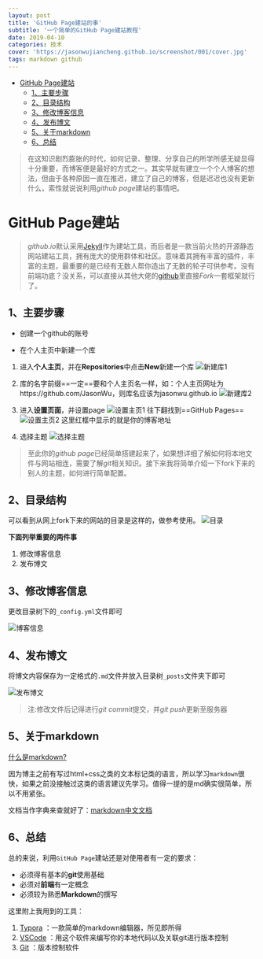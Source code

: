 ```yaml
---
layout: post
title: 'GitHub Page建站的事'
subtitle: '一个简单的GitHub Page建站教程'
date: 2019-04-10
categories: 技术
cover: 'https://jasonwujiancheng.github.io/screenshot/001/cover.jpg'
tags: markdown github
---
```


<!-- TOC -->

- [GitHub Page建站](#github-page建站)
    - [1、主要步骤](#1主要步骤)
    - [2、目录结构](#2目录结构)
    - [3、修改博客信息](#3修改博客信息)
    - [4、发布博文](#4发布博文)
    - [5、关于markdown](#5关于markdown)
    - [6、总结](#6总结)

<!-- /TOC -->
> 在这知识剧烈膨胀的时代，如何记录、整理、分享自己的所学所感无疑显得十分重要，而博客便是最好的方式之一。其实早就有建立一个个人博客的想法，但由于各种原因一直在推迟，建立了自己的博客，但是迟迟也没有更新什么，索性就说说利用*github page*建站的事情吧。

# GitHub Page建站

> *github.io*默认采用[Jekyll](https://www.jekyll.com.cn/)作为建站工具，而后者是一款当前火热的开源静态网站建站工具，拥有庞大的使用群体和社区。意味着其拥有丰富的插件，丰富的主题，最重要的是已经有无数人帮你造出了无数的轮子可供参考。没有前端功底？没关系，可以直接从其他大佬的[github](http://github.com/)里直接*Fork*一套框架就行了。

## 1、主要步骤

- 创建一个github的账号

- 在个人主页中新建一个库

1. 进入**个人主页**，并在**Repositories**中点击**New**新建一个库
![新建库1](https://jasonwujiancheng.github.io/screenshot/001/1.png)

2. 库的名字前缀==一定==要和个人主页名一样，如：个人主页网址为https://github.com/JasonWu，则库名应该为jasonwu.github.io
![新建库2](https://jasonwujiancheng.github.io/screenshot/001/2.png)

3. 进入**设置页面**，并设置page
![设置主页1](https://jasonwujiancheng.github.io/screenshot/001/3.png)
往下翻找到==GitHub Pages==
![设置主页2](https://jasonwujiancheng.github.io/screenshot/001/4.png)
这里红框中显示的就是你的博客地址

4. 选择主题
![选择主题](https://jasonwujiancheng.github.io/screenshot/001/5.png)

> 至此你的*github page*已经简单搭建起来了，如果想详细了解如何将本地文件与网站相连，需要了解*git*相关知识。接下来我将简单介绍一下fork下来的别人的主题，如何进行简单配置。

## 2、目录结构
可以看到从网上fork下来的网站的目录是这样的，做参考使用。
![目录](https://jasonwujiancheng.github.io/screenshot/001/6.png)

**下面列举重要的两件事**

1. 修改博客信息
2. 发布博文

## 3、修改博客信息

更改目录树下的`_config.yml`文件即可

![博客信息](https://jasonwujiancheng.github.io/screenshot/001/7.png)

## 4、发布博文

将博文内容保存为一定格式的`.md`文件并放入目录树`_posts`文件夹下即可

![发布博文](https://jasonwujiancheng.github.io/screenshot/001/8.png)

> 注:修改文件后记得进行*git commit*提交，并*git push*更新至服务器

## 5、关于markdown

[什么是markdown?](https://baike.baidu.com/item/markdown/3245829?fr=aladdin)

因为博主之前有写过html+css之类的文本标记类的语言，所以学习`markdown`很快，如果之前没接触过这类的语言建议先学习。值得一提的是md确实很简单，所以不用紧张。

文档当作字典来查就好了：[markdown中文文档](http://www.markdown.cn/)

## 6、总结

总的来说，利用`GitHub Page`建站还是对使用者有一定的要求：

- 必须得有基本的**git**使用基础
- 必须对**前端**有一定概念
- 必须较为熟悉**Markdown**的撰写

这里附上我用到的工具：

1. [Typora](https://www.typora.io/) ：一款简单的markdown编辑器，所见即所得
2. [VSCode](https://code.visualstudio.com/) ：用这个软件来编写你的本地代码以及关联git进行版本控制
3. [Git](https://git-scm.com/downloads) ：版本控制软件